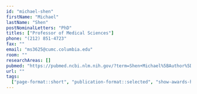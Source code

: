 ```yaml
---
id: "michael-shen"
firstName: "Michael"
lastName: "Shen"
postNominalLetters: "PhD"
titles: ["Professor of Medical Sciences"]
phone: "(212) 851-4723"
fax: ""
email: "ms3625@cumc.columbia.edu"
room: ""
researchAreas: []
pubmed: "https://pubmed.ncbi.nlm.nih.gov/?term=Shen+Michael%5BAuthor%5D&sort=pubdate"
url: ""
tags:
  ["page-format::short", "publication-format::selected", "show-awards-honors"]
---
```

